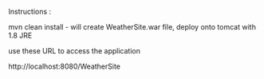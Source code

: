 
Instructions :

mvn clean install - will create WeatherSite.war file, deploy onto tomcat with 1.8 JRE

use these URL to access the application

http://localhost:8080/WeatherSite


